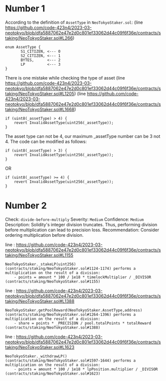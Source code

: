 # Number 1
According to the definition of ```AssetType``` in ```NeoTokyoStaker.sol```:
 (line https://github.com/code-423n4/2023-03-neotokyo/blob/dfa5887062e47e2d0c801ef33062d44c09f6f36e/contracts/staking/NeoTokyoStaker.sol#L266)
```
enum AssetType {
       S1_CITIZEN, <--- 0
       S2_CITIZEN, <--- 1
       BYTES,      <--- 2
       LP          <--- 3
}
```
There is one mistake while checking the type of asset (line https://github.com/code-423n4/2023-03-neotokyo/blob/dfa5887062e47e2d0c801ef33062d44c09f6f36e/contracts/staking/NeoTokyoStaker.sol#L1205)
(line https://github.com/code-423n4/2023-03-neotokyo/blob/dfa5887062e47e2d0c801ef33062d44c09f6f36e/contracts/staking/NeoTokyoStaker.sol#L1668)
```
if (uint8(_assetType) > 4) {
	revert InvalidAssetType(uint256(_assetType));
}
```
The asset type can not be 4, our maximum _assetType number can be 3 not 4.
The code can be modified as follows:

```
if (uint8(_assetType) > 3) {
	revert InvalidAssetType(uint256(_assetType));
}
```

OR

```
if (uint8(_assetType) >= 4) {
	revert InvalidAssetType(uint256(_assetType));
}
```

# Number 2
Check: ```divide-before-multiply```
Severity: ```Medium```
Confidence: ```Medium```
Description: Solidity's integer division truncates. Thus, performing division before multiplication can lead to precision loss.
Recommendation: Consider ordering multiplication before division.

line : https://github.com/code-423n4/2023-03-neotokyo/blob/dfa5887062e47e2d0c801ef33062d44c09f6f36e/contracts/staking/NeoTokyoStaker.sol#L1155
```
NeoTokyoStaker._stakeLP(uint256) (contracts/staking/NeoTokyoStaker.sol#1124-1174) performs a multiplication on the result of a division:
	- points = amount * 100 / 1e18 * timelockMultiplier / _DIVISOR (contracts/staking/NeoTokyoStaker.sol#1155)
```

line : https://github.com/code-423n4/2023-03-neotokyo/blob/dfa5887062e47e2d0c801ef33062d44c09f6f36e/contracts/staking/NeoTokyoStaker.sol#L1388
```
NeoTokyoStaker.getPoolReward(NeoTokyoStaker.AssetType,address) (contracts/staking/NeoTokyoStaker.sol#1264-1396) performs a multiplication on the result of a division:
	- share = points * _PRECISION / pool.totalPoints * totalReward (contracts/staking/NeoTokyoStaker.sol#1388)
```

line : https://github.com/code-423n4/2023-03-neotokyo/blob/dfa5887062e47e2d0c801ef33062d44c09f6f36e/contracts/staking/NeoTokyoStaker.sol#L1623 
```
NeoTokyoStaker._withdrawLP() (contracts/staking/NeoTokyoStaker.sol#1597-1644) performs a multiplication on the result of a division:
	- points = amount * 100 / 1e18 * lpPosition.multiplier / _DIVISOR (contracts/staking/NeoTokyoStaker.sol#1623)
```